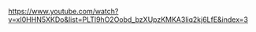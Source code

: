 https://www.youtube.com/watch?v=xI0HHN5XKDo&list=PLTl9hO2Oobd_bzXUpzKMKA3liq2kj6LfE&index=3</br></br></br>
